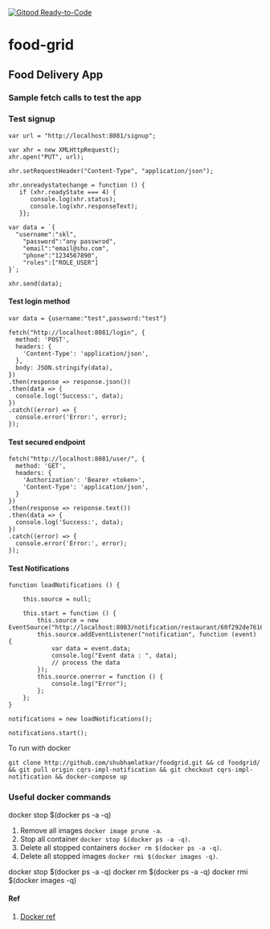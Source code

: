 [![Gitpod Ready-to-Code](https://img.shields.io/badge/Gitpod-Ready--to--Code-blue?logo=gitpod)](https://gitpod.io/#https://github.com/shubhamlatkar/foodgrid)

# food-grid

## Food Delivery App

### Sample fetch calls to test the app

### Test signup

```
var url = "http://localhost:8081/signup";

var xhr = new XMLHttpRequest();
xhr.open("PUT", url);

xhr.setRequestHeader("Content-Type", "application/json");

xhr.onreadystatechange = function () {
   if (xhr.readyState === 4) {
      console.log(xhr.status);
      console.log(xhr.responseText);
   }};

var data = `{
  "username":"skl",
  	"password":"any passwrod",
    "email":"email@shu.com",
    "phone":"1234567890",
    "roles":["ROLE_USER"]
}`;

xhr.send(data);
```

#### Test login method

```
var data = {username:"test",password:"test"}
```

```
fetch("http://localhost:8081/login", {
  method: 'POST',
  headers: {
    'Content-Type': 'application/json',
  },
  body: JSON.stringify(data),
})
.then(response => response.json())
.then(data => {
  console.log('Success:', data);
})
.catch((error) => {
  console.error('Error:', error);
});
```

#### Test secured endpoint

```
fetch("http://localhost:8081/user/", {
  method: 'GET',
  headers: {
    'Authorization': 'Bearer <token>',
    'Content-Type': 'application/json',
  }
})
.then(response => response.text())
.then(data => {
  console.log('Success:', data);
})
.catch((error) => {
  console.error('Error:', error);
});
```

#### Test Notifications
```
function loadNotifications () {

    this.source = null;
    
    this.start = function () {
        this.source = new EventSource("http://localhost:8083/notification/restaurant/60f292de76160655f8cb3625");
        this.source.addEventListener("notification", function (event) {
            var data = event.data;
            console.log("Event data : ", data);
            // process the data
        });
        this.source.onerror = function () {
            console.log("Error");
        };
    };
}

notifications = new loadNotifications();

notifications.start();
```

To run with docker

```
git clone http://github.com/shubhamlatkar/foodgrid.git && cd foodgrid/ && git pull origin cqrs-impl-notification && git checkout cqrs-impl-notification && docker-compose up
```

### Useful docker commands

docker stop $(docker ps -a -q)

1. Remove all images `docker image prune -a`.
2. Stop all container `docker stop $(docker ps -a -q)`.
3. Delete all stopped containers `docker rm $(docker ps -a -q)`.
4. Delete all stopped images `docker rmi $(docker images -q)`.

docker stop $(docker ps -a -q)
docker rm $(docker ps -a -q)
docker rmi $(docker images -q)

#### Ref

1. [Docker ref](https://www.codenotary.com/blog/extremely-useful-docker-commands/)
